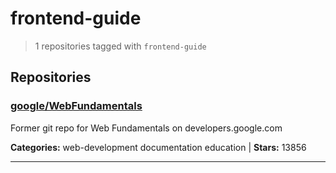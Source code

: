 # frontend-guide

> 1 repositories tagged with `frontend-guide`

## Repositories

### [google/WebFundamentals](https://github.com/google/WebFundamentals)

Former git repo for Web Fundamentals on developers.google.com

**Categories:** web-development documentation education  | **Stars:** 13856

---

